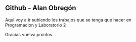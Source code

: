 <html>
  <body>
    <h2>Github - Alan Obregón</h2>
    <p>Aqui voy a ir subiendo los trabajos que se tenga que hacer en Programacion y Laboratorio 2</p>
    <p>Gracias vuelva prontos</p>
  </body>
</html>
